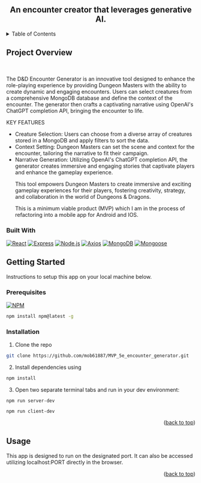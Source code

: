 <a id='readme-top'> </a>
<h2 align="center"> An encounter creator that leverages generative AI. </h2>


<details>
 <summary>Table of Contents</summary>

1. [Project Overview](https://github.com/Mecha-Godzilla-Source-Code/Skoolhub?tab=readme-ov-file#project-overview)
2. [Getting Started](https://github.com/Mecha-Godzilla-Source-Code/Skoolhub?tab=readme-ov-file#getting-started)
   - [Prerequsites](https://github.com/Mecha-Godzilla-Source-Code/Skoolhub?tab=readme-ov-file#prerequisites)
   - [Installation](https://github.com/Mecha-Godzilla-Source-Code/Skoolhub?tab=readme-ov-file#installation)
3. [Usage](https://github.com/Mecha-Godzilla-Source-Code/Skoolhub?tab=readme-ov-file#usage)

</details>

## Project Overview

<br />



<p>
The D&D Encounter Generator is an innovative tool designed to enhance the role-playing experience by providing Dungeon Masters with the ability to create dynamic and engaging encounters. Users can select creatures from a comprehensive MongoDB database and define the context of the encounter. The generator then crafts a captivating narrative using OpenAI's ChatGPT completion API, bringing the encounter to life.
</p>
<p>KEY FEATURES</p>
<ul>
<li>Creature Selection: Users can choose from a diverse array of creatures stored in a MongoDB and apply filters to sort the data.</li>
<li>Context Setting: Dungeon Masters can set the scene and context for the encounter, tailoring the narrative to fit their campaign.</li>
<li>Narrative Generation: Utilizing OpenAI's ChatGPT completion API, the generator creates immersive and engaging stories that captivate players and enhance the gameplay experience.</li>
<p>This tool empowers Dungeon Masters to create immersive and exciting gameplay experiences for their players, fostering creativity, strategy, and collaboration in the world of Dungeons & Dragons.</p>

<p>
This is a minimum viable product (MVP) which I am in the process of refactoring into a mobile app for Android and IOS.
</p>

</ul>

### Built With

[![React](https://img.shields.io/badge/React-%23000000.svg?style=for-the-badge&logo=react&logoColor)](https://react.dev/)
[![Express](https://img.shields.io/badge/Express-%23000000.svg?style=for-the-badge&logo=Express)](https://expressjs.com/)
[![Node.js](https://img.shields.io/badge/Node.js-339933?style=for-the-badge&logo=node.js&logoColor=white)](https://nodejs.org/en)
[![Axios](https://img.shields.io/badge/Axios-007ACC?style=for-the-badge&logo=axios&logoColor=white)](https://axios-http.com/)
[![MongoDB](https://img.shields.io/badge/Mongo--DB-%23000000?style=for-the-badge&logo=mongodb&logoColor=darkGreen)](https://www.mongodb.com/)
[![Mongoose](https://img.shields.io/badge/Mongoose.JS-%23000000?style=for-the-badge&logo=mongoose.js)](https://mongoosejs.com/)




## Getting Started
<p>
    Instructions to setup this app on your local machine below.
</p>

### Prerequisites

[![NPM](https://img.shields.io/badge/NPM-%23000000.svg?style=for-the-badge&logo=npm&logoColor=white)](https://www.npmjs.com/)

```sh
npm install npm@latest -g
```

### Installation

1. Clone the repo
```sh
git clone https://github.com/mob61887/MVP_5e_encounter_generator.git
```

2. Install dependencies using
```sh
npm install
```
3. Open two separate terminal tabs and run in your dev environment:
```
npm run server-dev
```
```
npm run client-dev
```

 <p align="right">(<a href="#readme-top">back to top</a>)</p>

## Usage

This app is designed to run on the designated port. It can also be accessed utilizing localhost:PORT directly in the browser.

 <p align="right">(<a href="#readme-top">back to top</a>)</p>
